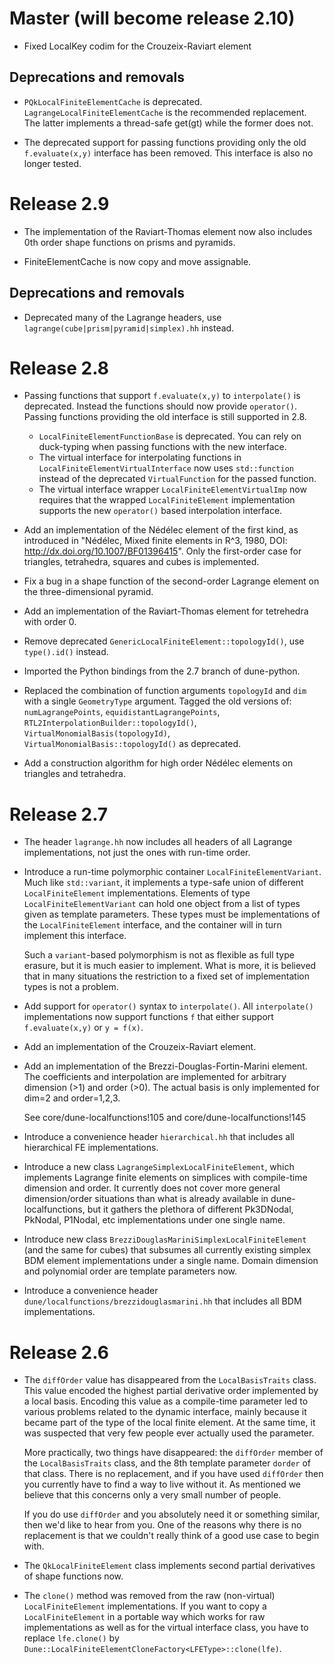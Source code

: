 <!--
SPDX-FileCopyrightText: Copyright © DUNE Project contributors, see file LICENSE.md in module root
SPDX-License-Identifier: LicenseRef-GPL-2.0-only-with-DUNE-exception
-->

# Master (will become release 2.10)

* Fixed LocalKey codim for the Crouzeix-Raviart element

## Deprecations and removals

* `PQkLocalFiniteElementCache` is deprecated. `LagrangeLocalFiniteElementCache` is the recommended replacement. The latter implements a thread-safe get(gt) while the former does not.

* The deprecated support for passing functions providing
  only the old `f.evaluate(x,y)` interface has been removed.
  This interface is also no longer tested.

# Release 2.9

* The implementation of the Raviart-Thomas element now also includes 0th order shape functions on prisms and pyramids.

* FiniteElementCache is now copy and move assignable.

## Deprecations and removals

- Deprecated many of the Lagrange headers, use
  `lagrange(cube|prism|pyramid|simplex).hh` instead.


# Release 2.8

* Passing functions that support `f.evaluate(x,y)` to `interpolate()`
  is deprecated. Instead the functions should now provide `operator()`.
  Passing functions providing the old interface is still supported in 2.8.
  * `LocalFiniteElementFunctionBase` is deprecated. You can rely
    on duck-typing when passing functions with the new interface.
  * The virtual interface for interpolating functions in `LocalFiniteElementVirtualInterface`
    now uses `std::function` instead of the deprecated `VirtualFunction`
    for the passed function.
  * The virtual interface wrapper `LocalFiniteElementVirtualImp` now
    requires that the wrapped `LocalFiniteElement` implementation
    supports the new `operator()` based interpolation interface.

* Add an implementation of the Nédélec element of the first kind,
  as introduced in "Nédélec, Mixed finite elements in R^3, 1980,
  DOI: http://dx.doi.org/10.1007/BF01396415".
  Only the first-order case for triangles, tetrahedra, squares and cubes is implemented.

* Fix a bug in a shape function of the second-order Lagrange element
  on the three-dimensional pyramid.

* Add an implementation of the Raviart-Thomas element for tetrehedra with order 0.

* Remove deprecated `GenericLocalFiniteElement::topologyId()`, use
  `type().id()` instead.

* Imported the Python bindings from the 2.7 branch of dune-python.

* Replaced the combination of function arguments `topologyId` and `dim` with a single `GeometryType` argument.
  Tagged the old versions of: `numLagrangePoints`, `equidistantLagrangePoints`, `RTL2InterpolationBuilder::topologyId()`,
  `VirtualMonomialBasis(topologyId)`, `VirtualMonomialBasis::topologyId()` as deprecated.

* Add a construction algorithm for high order Nédélec elements on triangles and tetrahedra.

# Release 2.7

* The header `lagrange.hh` now includes all headers of all Lagrange implementations,
  not just the ones with run-time order.

* Introduce a run-time polymorphic container `LocalFiniteElementVariant`.
  Much like `std::variant`, it implements a type-safe
  union of different `LocalFiniteElement` implementations.  Elements of type
  `LocalFiniteElementVariant` can hold one object from a list of types
  given as template parameters.  These types must be implementations of
  the `LocalFiniteElement` interface, and the container will in turn
  implement this interface.

  Such a `variant`-based polymorphism is not as flexible as full type erasure,
  but it is much easier to implement.  What is more, it is believed that in
  many situations the restriction to a fixed set of implementation types
  is not a problem.

* Add support for `operator()` syntax to `interpolate()`. All `interpolate()`
  implementations now support functions `f` that either support `f.evaluate(x,y)`
  or `y = f(x)`.

* Add an implementation of the Crouzeix-Raviart element.

* Add an implementation of the Brezzi-Douglas-Fortin-Marini element.
  The coefficients and interpolation are implemented for arbitrary
  dimension (>1) and order (>0). The actual basis is only implemented
  for dim=2 and order=1,2,3.

  See core/dune-localfunctions!105 and core/dune-localfunctions!145

* Introduce a convenience header `hierarchical.hh` that includes
  all hierarchical FE implementations.

* Introduce a new class `LagrangeSimplexLocalFiniteElement`, which implements
  Lagrange finite elements on simplices with compile-time dimension and order.
  It currently does not cover more general dimension/order situations than
  what is already available in dune-localfunctions, but it gathers the
  plethora of different Pk3DNodal, PkNodal, P1Nodal, etc implementations
  under one single name.

* Introduce new class `BrezziDouglasMariniSimplexLocalFiniteElement`
  (and the same for cubes) that subsumes all currently existing simplex
  BDM element implementations under a single name.  Domain dimension and
  polynomial order are template parameters now.

* Introduce a convenience header `dune/localfunctions/brezzidouglasmarini.hh`
  that includes all BDM implementations.

# Release 2.6

*  The `diffOrder` value has disappeared from the `LocalBasisTraits` class.
   This value encoded the highest partial derivative order implemented by
   a local basis. Encoding this value as a compile-time parameter led to
   various problems related to the dynamic interface, mainly because it
   became part of the type of the local finite element.  At the same time,
   it was suspected that very few people ever actually used the parameter.

    More practically, two things have disappeared: the `diffOrder` member
    of the `LocalBasisTraits` class, and the 8th template parameter `dorder`
    of that class.  There is no replacement, and if you have used `diffOrder`
    then you currently have to find a way to live without it.  As mentioned
    we believe that this concerns only a very small number of people.

    If you do use `diffOrder` and you absolutely need it or something similar,
    then we'd like to hear from you.  One of the reasons why there is no
    replacement is that we couldn't really think of a good use case to begin with.

*  The `QkLocalFiniteElement` class implements second partial derivatives
   of shape functions now.

* The `clone()` method was removed from the raw (non-virtual) `LocalFiniteElement`
  implementations. If you want to copy a `LocalFiniteElement` in a portable
  way which works for raw implementations as well as for the virtual interface
  class, you have to replace `lfe.clone()` by
  `Dune::LocalFiniteElementCloneFactory<LFEType>::clone(lfe)`.
